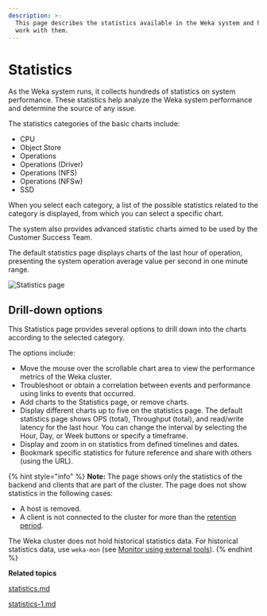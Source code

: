 ```yaml
---
description: >-
  This page describes the statistics available in the Weka system and how to
  work with them.
---
```


# Statistics

As the Weka system runs, it collects hundreds of statistics on system performance. These statistics help analyze the Weka system performance and determine the source of any issue.

The statistics categories of the basic charts include:

* CPU
* Object Store
* Operations
* Operations (Driver)
* Operations (NFS)
* Operations (NFSw)
* SSD

When you select each category, a list of the possible statistics related to the category is displayed, from which you can select a specific chart.

The system also provides advanced statistic charts aimed to be used by the Customer Success Team.

The default statistics page displays charts of the last hour of operation, presenting the system operation average value per second in one minute range.

![Statistics page](../../.gitbook/assets/wmng\_statistics\_overview.gif)

## **Drill-down options**

This Statistics page provides several options to drill down into the charts according to the selected category.

The options include:

* Move the mouse over the scrollable chart area to view the performance metrics of the Weka cluster.
* Troubleshoot or obtain a correlation between events and performance using links to events that occurred.
* Add charts to the Statistics page, or remove charts.
* Display different charts up to five on the statistics page. The default statistics page shows OPS (total), Throughput (total), and read/write latency for the last hour. You can change the interval by selecting the Hour, Day, or Week buttons or specify a timeframe.
* Display and zoom in on statistics from defined timelines and dates.
* Bookmark specific statistics for future reference and share with others (using the URL).

{% hint style="info" %}
**Note:** The page shows only the statistics of the backend and clients that are part of the cluster. The page does not show statistics in the following cases:

* A host is removed.
* A client is not connected to the cluster for more than the [retention period](statistics-1.md#set-statistics-retention).

The Weka cluster does not hold historical statistics data. For historical statistics data, use `weka-mon` (see [Monitor using external tools](../../appendix/external-monitoring.md)).
{% endhint %}



**Related topics**

[statistics.md](statistics.md "mention")

[statistics-1.md](statistics-1.md "mention")
